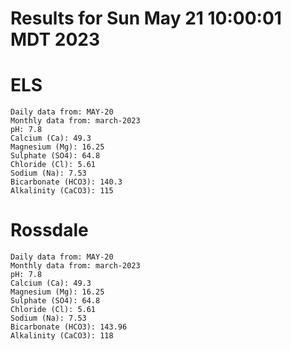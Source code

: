 # Results for Sun May 21 10:00:01 MDT 2023
# ELS
```
Daily data from: MAY-20
Monthly data from: march-2023
pH: 7.8
Calcium (Ca): 49.3
Magnesium (Mg): 16.25
Sulphate (SO4): 64.8
Chloride (Cl): 5.61
Sodium (Na): 7.53
Bicarbonate (HCO3): 140.3
Alkalinity (CaCO3): 115
```
# Rossdale
```
Daily data from: MAY-20
Monthly data from: march-2023
pH: 7.8
Calcium (Ca): 49.3
Magnesium (Mg): 16.25
Sulphate (SO4): 64.8
Chloride (Cl): 5.61
Sodium (Na): 7.53
Bicarbonate (HCO3): 143.96
Alkalinity (CaCO3): 118
```
